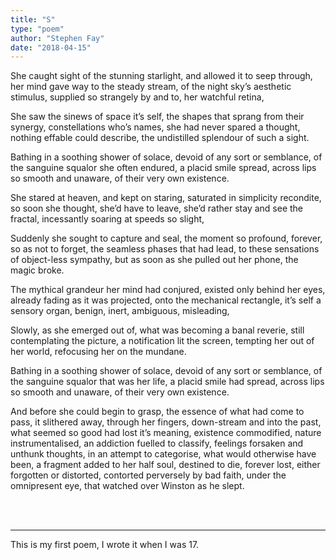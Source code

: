 ```yaml
---
title: "S"
type: "poem"
author: "Stephen Fay"
date: "2018-04-15"
---
```


She caught sight of the stunning starlight,
and allowed it to seep through,
her mind gave way to the steady stream,
of the night sky’s aesthetic stimulus,
supplied so strangely by and to,
her watchful retina,

She saw the sinews of space it’s self,
the shapes that sprang from their synergy,
constellations who’s names, 
she had never spared a thought,
nothing effable could describe,
the undistilled splendour of such a sight.

Bathing in a soothing shower of solace,
devoid of any sort or semblance,
of the sanguine squalor she often endured,
a placid smile spread, 
across lips so smooth and unaware, 
of their very own existence.

She stared at heaven, and kept on staring,
saturated in simplicity recondite,
so soon she thought, she’d have to leave,
she’d rather stay and see the fractal,
incessantly soaring at speeds so slight,

Suddenly she sought to capture and seal,
the moment so profound,
forever, so as not to forget,
the seamless phases that had lead,
to these sensations of object-less sympathy,
but as soon as she pulled out her phone,
the magic broke.

The mythical grandeur her mind had conjured,
existed only behind her eyes,
already fading as it was projected,
onto the mechanical rectangle,
it’s self a sensory organ,
benign, inert, ambiguous, misleading,

Slowly, as she emerged out of,
what was becoming a banal reverie,
still contemplating the picture,
a notification lit the screen,
tempting her out of her world,
refocusing her on the mundane.

Bathing in a soothing shower of solace,
devoid of any sort or semblance,
of the sanguine squalor that was her life,
a placid smile had spread,
across lips so smooth and unaware, 
of their very own existence.

And before she could begin to grasp,
the essence of what had come to pass,
it slithered away, through her fingers,
down-stream and into the past,
what seemed so good had lost it’s meaning,
existence commodified, nature instrumentalised,
an addiction fuelled to classify,
feelings forsaken and unthunk thoughts,
in an attempt to categorise,
what would otherwise have been,
a fragment added to her half soul,
destined to die, forever lost,
either forgotten or distorted,
contorted perversely by bad faith,
under the omnipresent eye,
that watched over Winston as he slept.

<br/><br/>

---

This is my first poem, I wrote it when I was 17.
